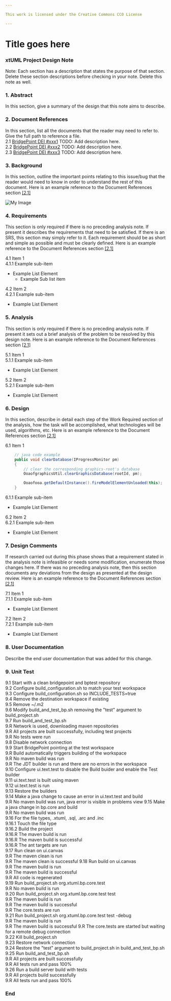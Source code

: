 ```yaml
---

This work is licensed under the Creative Commons CC0 License

---
```


# Title goes here
### xtUML Project Design Note


Note: Each section has a description that states the purpose of that section.
Delete these section descriptions before checking in your note.  Delete this
note as well.

### 1. Abstract

In this section, give a summary of the design that this note aims to
describe.

### 2. Document References

In this section, list all the documents that the reader may need to refer to.
Give the full path to reference a file.  
<a id="2.1"></a>2.1 [BridgePoint DEI #xxx1](https://support.onefact.net/issues/xxx1) TODO: Add description here.  
<a id="2.2"></a>2.2 [BridgePoint DEI #xxx2](https://support.onefact.net/issues/xxx2) TODO: Add description here.  
<a id="2.3"></a>2.3 [BridgePoint DEI #xxx3](https://support.onefact.net/issues/xxx3) TODO: Add description here.  

### 3. Background

In this section, outline the important points relating to this issue/bug that
the reader would need to know in order to understand the rest of this
document. Here is an example reference to the Document References section [[2.1]](#2.1)

![My Image](myimage.jpg)  

### 4. Requirements

This section is only required if there is no preceding analysis note. 
If present it describes the requirements that need to be satisfied.  If there 
is an SRS, this section may simply refer to it.  Each requirement should be as 
short and simple as possible and must be clearly defined. Here is an example reference to the Document References section [[2.1]](#2.1)

4.1 Item 1  
4.1.1 Example sub-item
* Example List Element
  * Example Sub list item

4.2 Item 2  
4.2.1 Example sub-item
* Example List Element

### 5. Analysis

This section is only required if there is no preceding analysis note. If present
it sets out a brief analysis of the problem to be resolved by this design note. Here is an example reference to the Document References section [[2.1]](#2.1)

5.1 Item 1  
5.1.1 Example sub-item
* Example List Element

5.2 Item 2  
5.2.1 Example sub-item
* Example List Element

### 6. Design

In this section, describe in detail each step of the Work Required section of
the analysis, how the task will be accomplished, what technologies will
be used, algorithms, etc. Here is an example reference to the Document References section [[2.1]](#2.1)

6.1 Item 1  
```java
    // java code example
    public void clearDatabase(IProgressMonitor pm) 
    {
        // clear the corresponding graphics-root's database
        OoaofgraphicsUtil.clearGraphicsDatabase(rootId, pm);

        Ooaofooa.getDefaultInstance().fireModelElementUnloaded(this);
    }
```
6.1.1 Example sub-item
* Example List Element

6.2 Item 2  
6.2.1 Example sub-item
* Example List Element

### 7. Design Comments

If research carried out during this phase shows that a requirement stated in the
analysis note is infeasible or needs some modification, enumerate those changes
here. If there was no preceding analysis note, then this section documents any
deviations from the design as presented at the design review. Here is an example reference to the Document References section [[2.1]](#2.1)

7.1 Item 1  
7.1.1 Example sub-item
* Example List Element

7.2 Item 2  
7.2.1 Example sub-item
* Example List Element

### 8. User Documentation

Describe the end user documentation that was added for this change. 

### 9. Unit Test

9.1 Start with a clean bridgepoint and bptest repository  
9.2 Configure build_configuration.sh to match your test workspace  
9.3 Configure build_configuration.sh so INCLUDE_TESTS=true  
9.4 Remove the destination workspace if existing  
9.5 Remove ~/.m2  
9.6 Modify build_and_test_bp.sh removing the "test" argument to build_project.sh  
9.7 Run build_and_test_bp.sh  
9.R Network is used, downloading maven repositories  
9.R All projects are built successfully, including test projects  
9.R No tests were run  
9.8 Disable network connection  
9.9 Start BridgePoint pointing at the test workspace  
9.R Build automatically triggers building of the workspace  
9.R No maven build was run  
9.R The JDT builder is run and there are no errors in the workspace  
9.10 Configure ui.text.test to disable the Build buider and enable the Test builder  
9.11 ui.text.test is built using maven  
9.12 ui.text.test is run  
9.13 Restore the builders  
9.14 Make a java change to cause an error in ui.text.test and build  
9.R No maven build was run, java error is visible in problems view
9.15 Make a java change in bp.core and build  
9.R No maven build was run  
9.16 For the file types, .xtuml, .sql, .arc and .inc  
9.16.1 Touch the file type  
9.16.2 Build the project  
9.16.R The maven build is run  
9.16.R The maven build is successful    
9.16.R The ant targets are run  
9.17 Run clean on ui.canvas  
9.R The maven clean is run  
9.R The maven clean is successful
9.18 Run build on ui.canvas  
9.R The maven build is run  
9.R The maven build is successful  
9.R All code is regenerated  
9.19 Run build_project.sh org.xtuml.bp.core.test  
9.R No maven build is run  
9.20 Run build_project.sh org.xtuml.bp.core.test test  
9.R The maven build is run  
9.R The maven build is successful  
9.R The core.tests are run  
9.21 Run build_project.sh org.xtuml.bp.core.test test -debug  
9.R The maven build is run  
9.R The maven build is successful
9.R The core.tests are started but waiting for a remote debug connection  
9.22 Kill build_project.sh  
9.23 Restore network connection  
9.24 Restore the "test" argument to build_project.sh in build_and_test_bp.sh  
9.25 Run build_and_test_bp.sh  
9.R All projects are built successfully  
9.R All tests run and pass 100%  
9.26 Run a build server build with tests  
9.R All projects build successfully  
9.R All tests run and pass 100%

### End

